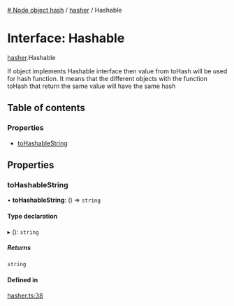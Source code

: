 [# Node object hash](../README.md) / [hasher](../modules/hasher.md) / Hashable

# Interface: Hashable

[hasher](../modules/hasher.md).Hashable

If object implements Hashable interface then value from toHash
will be used for hash function. It means that the different objects
with the function toHash that return the same value will have the same hash

## Table of contents

### Properties

- [toHashableString](hasher.Hashable.md#tohashablestring)

## Properties

### toHashableString

• **toHashableString**: () => `string`

#### Type declaration

▸ (): `string`

##### Returns

`string`

#### Defined in

[hasher.ts:38](https://github.com/SkeLLLa/node-object-hash/blob/89ac590/src/hasher.ts#L38)
